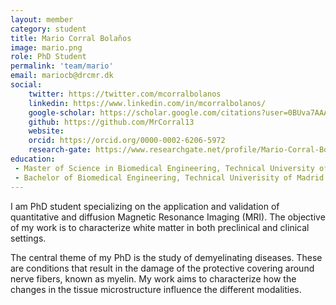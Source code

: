 ```yaml
---
layout: member
category: student
title: Mario Corral Bolaños
image: mario.png
role: PhD Student
permalink: 'team/mario'
email: mariocb@drcmr.dk
social:
    twitter: https://twitter.com/mcorralbolanos
    linkedin: https://www.linkedin.com/in/mcorralbolanos/
    google-scholar: https://scholar.google.com/citations?user=0BUva7AAAAAJ&hl=en
    github: https://github.com/MrCorral13
    website:
    orcid: https://orcid.org/0000-0002-6206-5972
    research-gate: https://www.researchgate.net/profile/Mario-Corral-Bolanos
education:
 - Master of Science in Biomedical Engineering, Technical University of Denmark
 - Bachelor of Biomedical Engineering, Technical Univerisity of Madrid 
---
```


I am PhD student specializing on the application and validation of quantitative and diffusion Magnetic Resonance Imaging (MRI). The objective of my work is to characterize white matter in both preclinical and clinical settings.

The central theme of my PhD is the study of demyelinating diseases. These are conditions that result in the damage of the protective covering around nerve fibers, known as myelin. My work aims to characterize how the changes in the tissue microstructure influence the different modalities.
